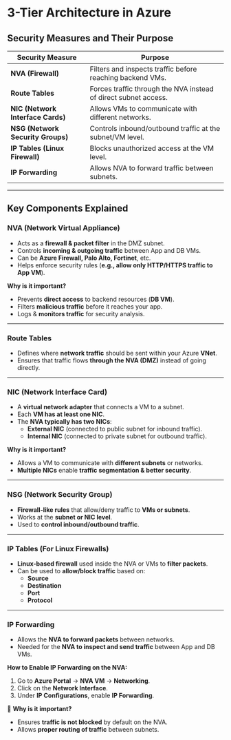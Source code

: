 # **3-Tier Architecture in Azure**

## **Security Measures and Their Purpose**

| Security Measure         | Purpose |
|-------------------------|------------------------------------------------------------|
| **NVA (Firewall)**      | Filters and inspects traffic before reaching backend VMs. |
| **Route Tables**        | Forces traffic through the NVA instead of direct subnet access. |
| **NIC (Network Interface Cards)** | Allows VMs to communicate with different networks. |
| **NSG (Network Security Groups)** | Controls inbound/outbound traffic at the subnet/VM level. |
| **IP Tables (Linux Firewall)** | Blocks unauthorized access at the VM level. |
| **IP Forwarding**       | Allows NVA to forward traffic between subnets. |

---

## **Key Components Explained**

### **NVA (Network Virtual Appliance)**
- Acts as a **firewall & packet filter** in the DMZ subnet.
- Controls **incoming & outgoing traffic** between App and DB VMs.
- Can be **Azure Firewall, Palo Alto, Fortinet**, etc.
- Helps enforce security rules (**e.g., allow only HTTP/HTTPS traffic to App VM**).

**Why is it important?**
- Prevents **direct access** to backend resources (**DB VM**).
- Filters **malicious traffic** before it reaches your app.
- Logs & **monitors traffic** for security analysis.

---

### **Route Tables**
- Defines where **network traffic** should be sent within your Azure **VNet**.
- Ensures that traffic flows **through the NVA (DMZ)** instead of going directly.

---

### **NIC (Network Interface Card)**
- A **virtual network adapter** that connects a VM to a subnet.
- Each **VM has at least one NIC**.
- The **NVA typically has two NICs**:
  - **External NIC** (connected to public subnet for inbound traffic).
  - **Internal NIC** (connected to private subnet for outbound traffic).

**Why is it important?**
- Allows a VM to communicate with **different subnets** or networks.
- **Multiple NICs** enable **traffic segmentation & better security**.

---

### **NSG (Network Security Group)**
- **Firewall-like rules** that allow/deny traffic to **VMs or subnets**.
- Works at the **subnet or NIC level**.
- Used to **control inbound/outbound traffic**.

---

### **IP Tables (For Linux Firewalls)**
- **Linux-based firewall** used inside the NVA or VMs to **filter packets**.
- Can be used to **allow/block traffic** based on:
  - **Source**
  - **Destination**
  - **Port**
  - **Protocol**

---

### **IP Forwarding**
- Allows the **NVA to forward packets** between networks.
- Needed for the **NVA to inspect and send traffic** between App and DB VMs.

**How to Enable IP Forwarding on the NVA:**
1. Go to **Azure Portal** → **NVA VM** → **Networking**.
2. Click on the **Network Interface**.
3. Under **IP Configurations**, enable **IP Forwarding**.

🔹 **Why is it important?**
- Ensures **traffic is not blocked** by default on the NVA.
- Allows **proper routing of traffic** between subnets.
